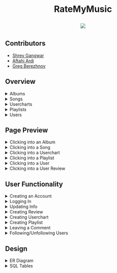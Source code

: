 <div align="center">
    <h1>
        RateMyMusic
    </h1>
</div>


<div style="overflow-x:scroll; white-space:nowrap; text-align:center;">
    <div style="display:inline-block; margin-right:10px; margin-left:10px; margin-top:10px;">
        <img src="screenshots/Home Page.gif">
        <p style="margin-bottom:-10px;">  </p>
    </div>
</div>

## Contributors
- [Shrey Gangwar](https://github.com/shreygan)
- [Aftahi Ardi](https://github.com/aftahiArdi)
- [Greg Berezhnov](https://github.com/GregBerezhnov)

## Overview

<details><summary> Albums </summary>
<div style="display:inline-block; margin-right:10px; margin-left:10px; margin-top:10px;">
    <img src="screenshots/Overview/Albums.gif">
</div>
</details>

<details><summary> Songs </summary>
<div style="display:inline-block; margin-right:10px; margin-left:10px; margin-top:10px;">
    <img src="screenshots/Overview/Songs - Filter.gif">
    <p>Normal Filters</p>
</div>
<div style="display:inline-block; margin-right:10px; margin-left:10px; margin-top:10px;">
    <img src="screenshots/Overview/Songs - Advanced Filter.gif">
    <p>Advanced Filters</p>
</div>
</details>

<details><summary> Usercharts </summary>
<div style="display:inline-block; margin-right:10px; margin-left:10px; margin-top:10px;">
    <img src="screenshots/Overview/Usercharts.gif">
</div>
</details>

<details><summary> Playlists </summary>
<div style="display:inline-block; margin-right:10px; margin-left:10px; margin-top:10px;">
    <img src="screenshots/Overview/Playlists.gif">
</div>
</details>

<details><summary> Users </summary>
<div style="display:inline-block; margin-right:10px; margin-left:10px; margin-top:10px;">
    <img src="screenshots/Overview/Users.gif">
</div>
</details>




## Page Preview

<details><summary> Clicking into an Album </summary>
<div style="display:inline-block; margin-right:10px; margin-left:10px; margin-top:10px;">
    <img src="screenshots/Preview/ClickAlbum.gif">
</div>
</details>

<details><summary> Clicking into a Song </summary>
<div style="display:inline-block; margin-right:10px; margin-left:10px; margin-top:10px;">
    <img src="screenshots/Preview/ClickSong.gif">
</div>
</details>

<details><summary> Clicking into a Userchart </summary>
<div style="display:inline-block; margin-right:10px; margin-left:10px; margin-top:10px;">
    <img src="screenshots/Preview/ClickUserchart.gif">
</div>
</details>

<details><summary> Clicking into a Playlist </summary>
<div style="display:inline-block; margin-right:10px; margin-left:10px; margin-top:10px;">
    <img src="screenshots/Preview/ClickPlaylist.gif">
</div>
</details>

<details><summary> Clicking into a User </summary>
<div style="display:inline-block; margin-right:10px; margin-left:10px; margin-top:10px;">
    <img src="screenshots/Preview/ClickUser1.gif">
    <p>Main Page</p>
</div>
<div style="display:inline-block; margin-right:10px; margin-left:10px; margin-top:10px;">
    <img src="screenshots/Preview/ClickUser2.gif">
    <p>View User Stats</p>
</div>
<div style="display:inline-block; margin-right:10px; margin-left:10px; margin-top:10px;">
    <img src="screenshots/Preview/ClickUser3.gif">
    <p>View Followers/Following</p>
</div>
<div style="display:inline-block; margin-right:10px; margin-left:10px; margin-top:10px;">
    <img src="screenshots/Preview/ClickUser4.gif">
    <p>View User Charts</p>
</div>
</details>

<details><summary> Clicking into a User Review </summary>
<div style="display:inline-block; margin-right:10px; margin-left:10px; margin-top:10px;">
    <img src="screenshots/Preview/ClickReview.gif">
</div>
</details>




## User Functionality

<details><summary> Creating an Account </summary>
<div style="display:inline-block; margin-right:10px; margin-left:10px; margin-top:10px;">
    <img src="screenshots/User/CreateAccount.gif">
</div>
</details>

<details><summary> Logging In </summary>
<div style="display:inline-block; margin-right:10px; margin-left:10px; margin-top:10px;">
    <img src="screenshots/User/LogIn.gif">
</div>
</details>

<details><summary> Updating Info </summary>
<div style="display:inline-block; margin-right:10px; margin-left:10px; margin-top:10px;">
    <img src="screenshots/User/UpdateAccount.gif">
</div>
</details>

<details><summary> Creating Review </summary>
<div style="display:inline-block; margin-right:10px; margin-left:10px; margin-top:10px;">
    <img src="screenshots/User/CreateReview.gif">
</div>
</details>

<details><summary> Creating Userchart </summary>
<div style="display:inline-block; margin-right:10px; margin-left:10px; margin-top:10px;">
    <img src="screenshots/User/CreateUserchart.gif">
</div>
</details>

<details><summary> Creating Playlist </summary>
<div style="display:inline-block; margin-right:10px; margin-left:10px; margin-top:10px;">
    <img src="screenshots/User/CreatePlaylist.gif">
</div>
</details>

<details><summary> Leaving a Comment </summary>
<div style="display:inline-block; margin-right:10px; margin-left:10px; margin-top:10px;">
    <img src="screenshots/User/AddComment.gif">
</div>
</details>

<details><summary> Following/Unfollowing Users </summary>
<div style="display:inline-block; margin-right:10px; margin-left:10px; margin-top:10px;">
    <img src="screenshots/User/Follow.gif">
</div>
</details>




## Design

<details><summary> ER Diagram </summary>
<div style="display:inline-block; margin-right:10px; margin-left:10px; margin-top:10px;">
    <img src="screenshots/Design/ER.jpg">
</div>
</details>

<details><summary> SQL Tables </summary>
<div style="display:inline-block; margin-right:10px; margin-left:10px; margin-top:10px;">
    <img src="screenshots/Design/SQL.png">
</div>
</details>
